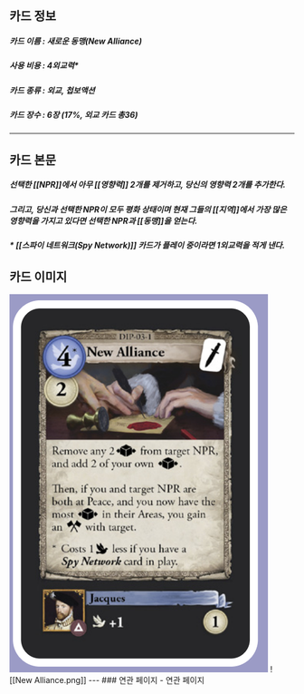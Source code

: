 ## 카드 정보
##### 카드 이름 : 새로운 동맹(New Alliance)
##### 사용 비용 : 4외교력*
##### 카드 종류 : 외교, 첩보액션
##### 카드 장수 :  6장 (17%, 외교 카드 총36)
---
## 카드 본문
##### 선택한 [[NPR]]에서 아무 [[영향력]] 2개를 제거하고, 당신의 영향력 2개를 추가한다.
##### 그리고, 당신과 선택한 NPR이 **모두** ***평화*** 상태이며 현재 그들의 [[지역]]에서 가장 많은 영향력을 가지고 있다면 선택한 NPR과 [[동맹]]을 얻는다.
##### * [[스파이 네트워크(Spy Network)]] 카드가 플레이 중이라면 1외교력을 적게 낸다.

## 카드 이미지
<img src="\Assets\New Alliance.png"/>
![[New Alliance.png]]
--- 
### 연관 페이지
- 연관 페이지
